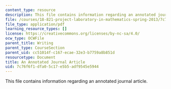 ```yaml
---
content_type: resource
description: This file contains information regarding an annotated journal article.
file: /courses/18-821-project-laboratory-in-mathematics-spring-2013/7c76f6f1dfa05c17e5b5adf9545e5944_MIT18_821S13_annotatedjrnl.pdf
file_type: application/pdf
learning_resource_types: []
license: https://creativecommons.org/licenses/by-nc-sa/4.0/
ocw_type: OCWFile
parent_title: Writing
parent_type: CourseSection
parent_uid: cc51014f-c167-ecae-32e3-b7759a8b851d
resourcetype: Document
title: An Annotated Journal Article
uid: 7c76f6f1-dfa0-5c17-e5b5-adf9545e5944
---
```

This file contains information regarding an annotated journal article.